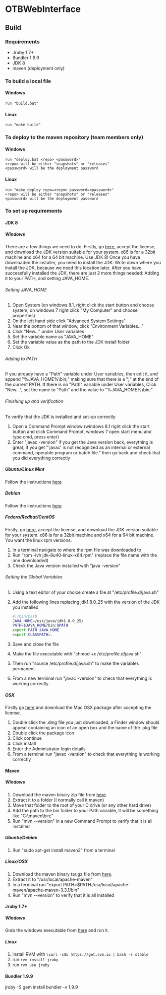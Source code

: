 # OTBWebInterface

## Build
### Requirements
  - Jruby 1.7+
  - Bundler 1.9.9
  - JDK 8
  - maven (deployment only)
  
### To build a local file
#### Windows
    run "build.bat"
#### Linux
    run "make build"
### To deploy to the maven repository (team members only)
#### Windows
    run "deploy.bat <repo> <password>"
    <repo> will be either "snapshots" or "releases"
    <password> will be the deployment password
#### Linux
    run "make deploy repo=<repo> password=<password>"
    <repo> will be either "snapshots" or "releases"
    <password> will be the deployment password
    
### To set up requirements
#### JDK 8
##### Windows
There are a few things we need to do.
Firstly, go <a href="http://www.oracle.com/technetwork/java/javase/downloads/jdk8-downloads-2133151.html" target="_blank">here</a>, accept the license, and download the JDK version suitable for your system. x86 is for a 32bit machine and x64 for a 64 bit machine. Use JDK 8! Once you have downloaded the installer, you need to install the JDK. Write down where you install the JDK, because we need this location later.
After you have successfully installed the JDK, there are just 2 more things needed: Adding it to your PATH, and setting JAVA_HOME.

###### Setting JAVA_HOME
1. Open System (on windows 8.1, right click the start button and choose system, on windows 7 right click "My Computer" and choose properties)
2. On the left hand side click "Advanced System Settings"
3. Near the bottom of that window, click "Environment Variables..."
4. Click "New..." under User variables
5. Set the variable name as "JAVA_HOME"
6. Set the variable value as the path to the JDK install folder
7. Click Ok

###### Adding to PATH
If you already have a "Path" variable under User variables, then edit it, and append "%JAVA_HOME%\bin;" making sure that there is a ";" at the end of the current PATH. 
If there is no "Path" variable under User variables, Click "New...", set the name to "Path" and the value to "%JAVA_HOME%\bin;" 

###### Finishing up and verification
To verify that the JDK is installed and set-up correctly
1. Open a Command Prompt window (windows 8.1 right click the start button and click Command Prompt, windows 7 open start menu and type cmd, press enter)
2. Enter "javac -version" if you get the Java version back, everything is great, if you get "'javac' is not recognized as an internal or external command,
operable program or batch file." then go back and check that you did everything correctly

##### Ubuntu/Linux Mint
Follow the instructions <a href="http://www.webupd8.org/2012/09/install-oracle-java-8-in-ubuntu-via-ppa.html" target="_blank">here</a>

##### Debian
Follow the instructions <a href="http://www.webupd8.org/2014/03/install-oracle-java-8-in-debian.html" target="_blank">here</a>

##### Fedora/Redhat/CentOS
Firstly, go <a href="http://www.oracle.com/technetwork/java/javase/downloads/jdk8-downloads-2133151.html" target="_blank">here</a>, accept the license, and download the JDK version suitable for your system. x86 is for a 32bit machine and x64 for a 64 bit machine. You want the linux rpm versions.

1. In a terminal navigate to where the rpm file was downloaded to
2. Run "rpm -ivh jdk-8u40-linux-x64.rpm" (replace the file name with the one downloaded)
3. Check the Java version installed with "java -version"

###### Setting the Global Variables
1. Using a text editor of your choice create a file at "/etc/profile.d/java.sh"
2. Add the following lines replacing jdk1.8.0_25 with the version of the JDK you installed

    ```bash
    #!/bin/bash
    JAVA_HOME=/usr/java/jdk1.8.0_25/
    PATH=$JAVA_HOME/bin:$PATH
    export PATH JAVA_HOME
    export CLASSPATH=.
    ```

3. Save and close the file
4. Make the file executable with "chmod +x /etc/profile.d/java.sh"
5. Then run "source /etc/profile.d/java.sh" to make the variables permanent
6. From a new terminal run "javac -version" to check that everything is working correctly

##### OSX
Firstly go  <a href="http://www.oracle.com/technetwork/java/javase/downloads/jdk8-downloads-2133151.html" target="_blank">here</a> and download the Mac OSX package after accepting the license.

1. Double click the .dmg file you just downloaded, a Finder window should appear containing an icon of an open box and the name of the .pkg file
2. Double click the package icon
3. Click continue
4. Click install
5. Enter the Administrator login details
6. From a terminal run "javac -version" to check that everything is working correctly

#### Maven
##### Windows
1. Download the maven binary zip file from <a href="https://maven.apache.org/download.cgi" target="_blank">here</a>. 
2. Extract it to a folder (I normally call it maven)
3. Move that folder to the root of your C drive (or any other hard drive)
4. Add the path to the bin folder to your Path variable, It will be something like "C:\maven\bin;"
5. Run "mvn --version" in a new Command Prompt to verify that it is all installed

##### Ubuntu/Debian
1. Run "sudo apt-get install maven2" from a terminal

##### Linux/OSX
1. Download the maven binary tar.gz file from <a href="https://maven.apache.org/download.cgi" target="_blank">here</a>. 
2. Extract it to "/usr/local/apache-maven"
3. In a terminal run "export PATH=$PATH:/usr/local/apache-maven/apache-maven-3.3.1/bin"
5. Run "mvn --version" to verify that it is all installed

#### Jruby 1.7+
##### Windows
Grab the windows executable from [here](http://jruby.org/download) and run it.
##### Linux
1. install RVM with ```\curl -sSL https://get.rvm.io | bash -s stable ```
2. run ```rvm install jruby ```
3. run ```rvm use jruby ```

#### Bundler 1.9.9
  jruby -S gem install bundler -v 1.9.9
